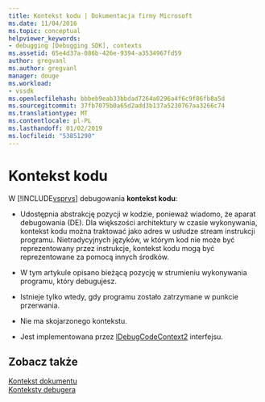 ```yaml
---
title: Kontekst kodu | Dokumentacja firmy Microsoft
ms.date: 11/04/2016
ms.topic: conceptual
helpviewer_keywords:
- debugging [Debugging SDK], contexts
ms.assetid: 65e4d37a-086b-426e-9394-a3534967fd59
author: gregvanl
ms.author: gregvanl
manager: douge
ms.workload:
- vssdk
ms.openlocfilehash: bbbeb9eab33bbdad7264a0296a4f6c9f86fb8a5d
ms.sourcegitcommit: 37fb7075b0a65d2add3b137a5230767aa3266c74
ms.translationtype: MT
ms.contentlocale: pl-PL
ms.lasthandoff: 01/02/2019
ms.locfileid: "53851290"
---
```

# <a name="code-context"></a>Kontekst kodu
W [!INCLUDE[vsprvs](../../code-quality/includes/vsprvs_md.md)] debugowania **kontekst kodu**:  
  
-   Udostępnia abstrakcję pozycji w kodzie, ponieważ wiadomo, że aparat debugowania (DE). Dla większości architektury w czasie wykonywania, kontekst kodu można traktować jako adres w usłudze stream instrukcji programu. Nietradycyjnych języków, w którym kod nie może być reprezentowany przez instrukcje, kontekst kodu mogą być reprezentowane za pomocą innych środków.  
  
-   W tym artykule opisano bieżącą pozycję w strumieniu wykonywania programu, który debugujesz.  
  
-   Istnieje tylko wtedy, gdy programu zostało zatrzymane w punkcie przerwania.  
  
-   Nie ma skojarzonego kontekstu.  
  
-   Jest implementowana przez [IDebugCodeContext2](../../extensibility/debugger/reference/idebugcodecontext2.md) interfejsu.  
  
## <a name="see-also"></a>Zobacz także  
 [Kontekst dokumentu](../../extensibility/debugger/document-context.md)   
 [Konteksty debugera](../../extensibility/debugger/debugger-contexts.md)